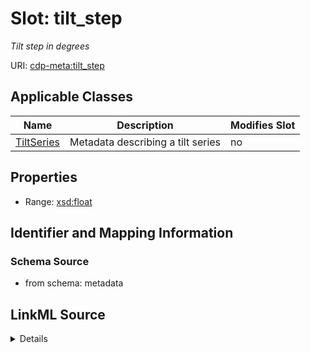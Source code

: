 

# Slot: tilt_step


_Tilt step in degrees_



URI: [cdp-meta:tilt_step](metadatatilt_step)



<!-- no inheritance hierarchy -->





## Applicable Classes

| Name | Description | Modifies Slot |
| --- | --- | --- |
| [TiltSeries](TiltSeries.md) | Metadata describing a tilt series |  no  |







## Properties

* Range: [xsd:float](http://www.w3.org/2001/XMLSchema#float)





## Identifier and Mapping Information







### Schema Source


* from schema: metadata




## LinkML Source

<details>
```yaml
name: tilt_step
description: Tilt step in degrees
from_schema: metadata
exact_mappings:
- cdp-common:tiltseries_tilt_step
rank: 1000
alias: tilt_step
owner: TiltSeries
domain_of:
- TiltSeries
range: float
inlined: true
inlined_as_list: true

```
</details>